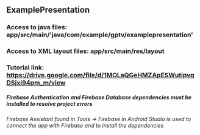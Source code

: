 ## ExamplePresentation
### Access to java files: app/src/main/'java/com/example/gptv/examplepresentation'
### Access to XML layout files: app/src/main/res/layout
###
### Tutorial link: https://drive.google.com/file/d/1MOLaQGeHMZApESWutipvqDSjxi94pm_m/view

##### Firebase Authentication and Firebase Database dependencies must be installed to resolve project errors 
###### Firebase Assistant found in Tools -> Firebase in Android Studio is used to connect the app with Firebase and to install the dependencies
